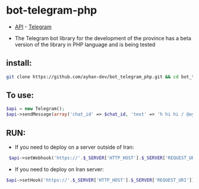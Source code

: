 # bot-telegram-php

  
 - [API](https://core.telegram.org/bots/api) - [Telegram](https://t.me/ayhan_dev)

  - The Telegram bot library for the development of the province has a beta version of the library in PHP language and is being tested


## install:
```bash
git clone https://github.com/ayhan-dev/bot_telegram_php.git && cd bot_telegram_php 
```


## To use:

  ```php
$api = new Telegram();
$api->sendMessage(array('chat_id' => $chat_id, 'text' => 'h hi hi / @ayhan_dev'));
```


 ## RUN: 
  - If you need to deploy on a server outside of Iran:

```php
 $api->setWebhook('https://'.$_SERVER['HTTP_HOST'].$_SERVER['REQUEST_URI']);
```

  - If you need to deploy on Iran server:

```php
$api->setHook('https://'.$_SERVER['HTTP_HOST'].$_SERVER['REQUEST_URI']);
```


